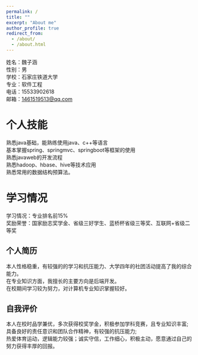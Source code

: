 ```yaml
---
permalink: /
title: ""
excerpt: "About me"
author_profile: true
redirect_from: 
  - /about/
  - /about.html
---
```


姓名：魏子涵  
性别：男  
学校：石家庄铁道大学  
专业：软件工程  
电话：15533902618  
邮箱：1461519513@qq.com

个人技能
======
熟悉java基础，能熟练使用java、c++等语言  
基本掌握spring、springmvc、springboot等框架的使用  
熟悉javaweb的开发流程  
熟悉hadoop、hbase、hive等技术应用  
熟悉常用的数据结构预算法。

学习情况
======
学习情况：专业排名前15%  
奖励荣誉：国家励志奖学金、省级三好学生、蓝桥杯省级三等奖、互联网+省级二等奖

个人简历
------
本人性格稳重，有较强的的学习和抗压能力、大学四年的社团活动提高了我的综合能力。  
在专业知识方面，我擅长的主要方向是后端开发。  
在校期间学习较为努力，对计算机专业知识掌握较好。

自我评价
------
本人在校时品学兼优，多次获得校奖学金，积极参加学科竞赛，且专业知识丰富;具备良好的责任意识和团队合作精神，有较强的抗压能力;  
热爱体育运动，逻辑能力较强；诚实守信，工作细心，积极主动，愿意通过自己的努力获得丰厚的回报。

